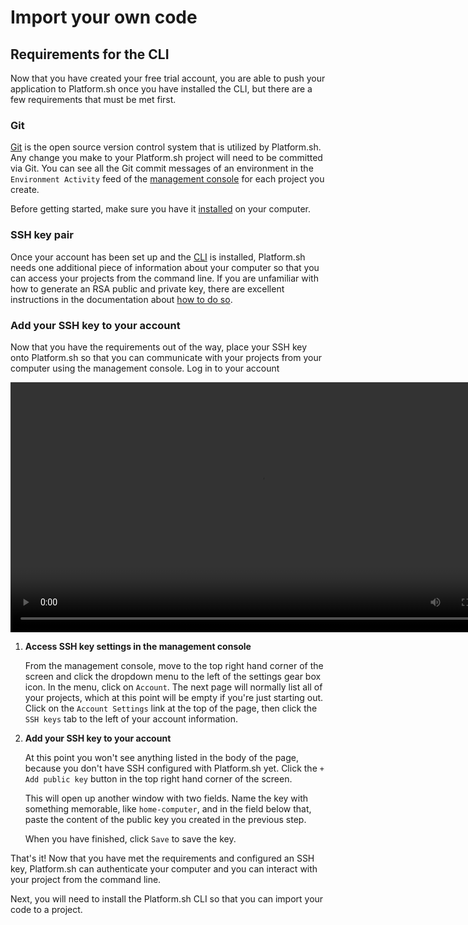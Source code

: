
# Import your own code

## Requirements for the CLI

Now that you have created your free trial account, you are able to push your application to Platform.sh once you have installed the CLI, but there are a few requirements that must be met first.

### Git

[Git](/development/tools.md#git) is the open source version control system that is utilized by Platform.sh. Any change you make to your Platform.sh project will need to be committed via Git. You can see all the Git commit messages of an environment in the `Environment Activity` feed of the [management console](/administration/web.md) for each project you create.

Before getting started, make sure you have it [installed](https://git-scm.com/) on your computer.

### SSH key pair

Once your account has been set up and the [CLI](/development/cli.md) is installed, Platform.sh needs one additional piece of information about your computer so that you can access your projects from the command line.
If you are unfamiliar with how to generate an RSA public and private key, there are excellent instructions in the documentation about [how to do so](/development/tools.md#ssh).

### Add your SSH key to your account

Now that you have the requirements out of the way, place your SSH key onto Platform.sh so that you can communicate with your projects from your computer using the management console. Log in to your account

<video width="800" controls autoplay loop>
  <source src="/videos/add-ssh-mc.mp4" type="video/mp4">
</video>

1. **Access SSH key settings in the management console**

    From the management console, move to the top right hand corner of the screen and click the dropdown menu to the left of the settings gear box icon. In the menu, click on `Account`. The next page will normally list all of your projects, which at this point will be empty if you're just starting out. 
    Click on the `Account Settings` link at the top of the page, then click the `SSH keys` tab to the left of your account information.

2. **Add your SSH key to your account**

    At this point you won't see anything listed in the body of the page, because you don't have SSH configured with Platform.sh yet. Click the `+ Add public key` button in the top right hand corner of the screen.
    
    This will open up another window with two fields. Name the key with something memorable, like `home-computer`, and in the field below that, paste the content of the public key you created in the previous step.
    
    When you have finished, click `Save` to save the key.
    

That's it! Now that you have met the requirements and configured an SSH key, Platform.sh can authenticate your computer and you can interact with your project from the command line. 

Next, you will need to install the Platform.sh CLI so that you can import your code to a project.

<div id = "buttons"></div>

<script>
    var navNextText = "I have configured my SSH key in the management console";
    var navButtons = {type: "navigation", prev: getPathObj("prev"), next: getPathObj("next", navNextText), div: "buttons"};
    makeButton(navButtons);
</script>
